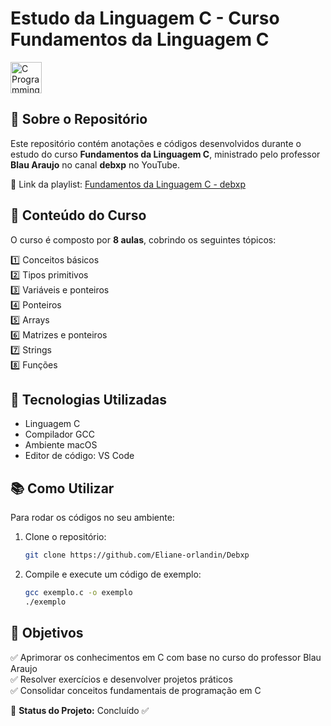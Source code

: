 # Estudo da Linguagem C - Curso Fundamentos da Linguagem C

<img src="https://upload.wikimedia.org/wikipedia/commons/1/19/C_Logo.png" alt="C Programming" width="50"/>

## 📌 Sobre o Repositório
Este repositório contém anotações e códigos desenvolvidos durante o estudo do curso **Fundamentos da Linguagem C**, ministrado pelo professor **Blau Araujo** no canal **debxp** no YouTube.

🎥 Link da playlist: [Fundamentos da Linguagem C - debxp](https://youtube.com/playlist?list=PLXoSGejyuQGqk-_fjrmT5eHrM_gvldIQP&si=h142QImtBzSoKcMC)

## 📖 Conteúdo do Curso
O curso é composto por **8 aulas**, cobrindo os seguintes tópicos:

1️⃣ Conceitos básicos  
2️⃣ Tipos primitivos  
3️⃣ Variáveis e ponteiros  
4️⃣ Ponteiros  
5️⃣ Arrays  
6️⃣ Matrizes e ponteiros  
7️⃣ Strings  
8️⃣ Funções  

## 🚀 Tecnologias Utilizadas
- Linguagem C
- Compilador GCC
- Ambiente macOS
- Editor de código: VS Code

## 📚 Como Utilizar
Para rodar os códigos no seu ambiente:

1. Clone o repositório:
   ```sh
   git clone https://github.com/Eliane-orlandin/Debxp
   ```
2. Compile e execute um código de exemplo:
   ```sh
   gcc exemplo.c -o exemplo
   ./exemplo
   ```

## 🎯 Objetivos
✅ Aprimorar os conhecimentos em C com base no curso do professor Blau Araujo  
✅ Resolver exercícios e desenvolver projetos práticos  
✅ Consolidar conceitos fundamentais de programação em C  

📌 **Status do Projeto:** Concluído ✅


